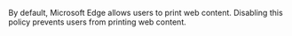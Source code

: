 By default, Microsoft Edge allows users to print web content. Disabling this policy prevents users from printing web content. 